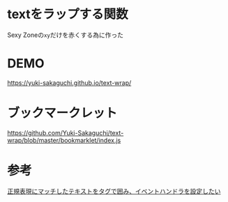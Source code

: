 # textをラップする関数
Sexy Zoneの`xy`だけを赤くする為に作った

# DEMO
https://yuki-sakaguchi.github.io/text-wrap/

# ブックマークレット
https://github.com/Yuki-Sakaguchi/text-wrap/blob/master/bookmarklet/index.js

# 参考
[正規表現にマッチしたテキストをタグで囲み、イベントハンドラを設定したい](https://ja.stackoverflow.com/questions/33603/%E6%AD%A3%E8%A6%8F%E8%A1%A8%E7%8F%BE%E3%81%AB%E3%83%9E%E3%83%83%E3%83%81%E3%81%97%E3%81%9F%E3%83%86%E3%82%AD%E3%82%B9%E3%83%88%E3%82%92%E3%82%BF%E3%82%B0%E3%81%A7%E5%9B%B2%E3%81%BF-%E3%82%A4%E3%83%99%E3%83%B3%E3%83%88%E3%83%8F%E3%83%B3%E3%83%89%E3%83%A9%E3%82%92%E8%A8%AD%E5%AE%9A%E3%81%97%E3%81%9F%E3%81%84)